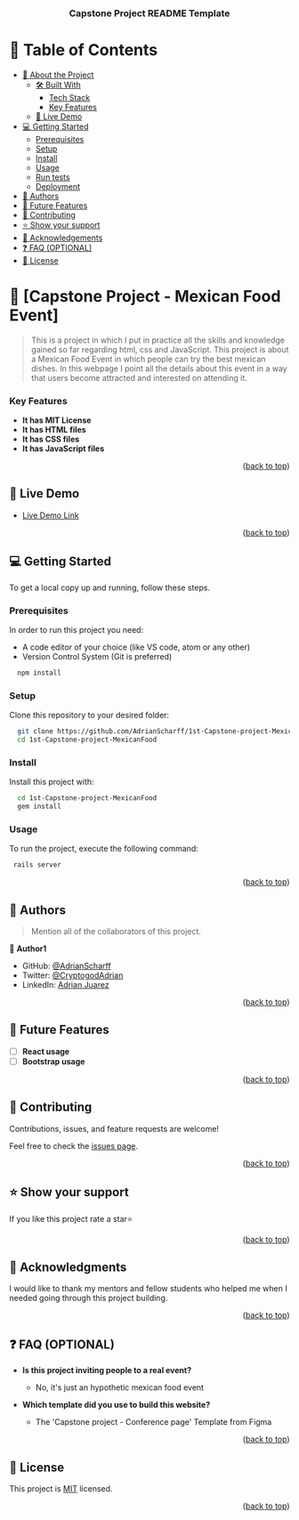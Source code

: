 <a name="readme-top"></a>

<!--
REQUIRED SECTIONS:
- Table of Contents
- About the Project
  - Built With
  - Live Demo
- Getting Started
- Authors
- Future Features
- Contributing
- Show your support
- Acknowledgements
- License

OPTIONAL SECTIONS:
- FAQ
-->

<div align="center">

  <h3><b>Capstone Project README Template</b></h3>

</div>

<!-- TABLE OF CONTENTS -->

# 📗 Table of Contents

- [📖 About the Project](#about-project)
  - [🛠 Built With](#built-with)
    - [Tech Stack](#tech-stack)
    - [Key Features](#key-features)
  - [🚀 Live Demo](#live-demo)
- [💻 Getting Started](#getting-started)
  - [Prerequisites](#prerequisites)
  - [Setup](#setup)
  - [Install](#install)
  - [Usage](#usage)
  - [Run tests](#run-tests)
  - [Deployment](#deployment)
- [👥 Authors](#authors)
- [🔭 Future Features](#future-features)
- [🤝 Contributing](#contributing)
- [⭐️ Show your support](#support)
- [🙏 Acknowledgements](#acknowledgements)
- [❓ FAQ (OPTIONAL)](#faq)
- [📝 License](#license)

<!-- PROJECT DESCRIPTION -->

# 📖 [Capstone Project - Mexican Food Event] <a name="about-project"></a>

> This is a project in which I put in practice all the skills and knowledge gained so far regarding html, css and JavaScript. This project is about a Mexican Food Event in which people can try the best mexican dishes. In this webpage I point all the details about this event in a way that users become attracted and interested on attending it.

<!-- Features -->
### Key Features <a name="key-features"></a>

- **It has MIT License**
- **It has HTML files**
- **It has CSS files**
- **It has JavaScript files**
<p align="right">(<a href="#readme-top">back to top</a>)</p>

<!-- LIVE DEMO -->

## 🚀 Live Demo <a name="live-demo"></a>

- [Live Demo Link](https://google.com)

<p align="right">(<a href="#readme-top">back to top</a>)</p>

<!-- GETTING STARTED -->

## 💻 Getting Started <a name="getting-started"></a>

To get a local copy up and running, follow these steps.

### Prerequisites

In order to run this project you need:

- A code editor of your choice (like VS code, atom or any other)
- Version Control System (Git is preferred)

```sh
  npm install
```


### Setup

Clone this repository to your desired folder:

```sh
  git clone https://github.com/AdrianScharff/1st-Capstone-project-MexicanFood.git
  cd 1st-Capstone-project-MexicanFood
```


### Install

Install this project with:

```sh
  cd 1st-Capstone-project-MexicanFood
  gem install
```
### Usage
To run the project, execute the following command:
```sh
 rails server
```
<p align="right">(<a href="#readme-top">back to top</a>)</p>

<!-- AUTHORS -->

## 👥 Authors <a name="authors"></a>

> Mention all of the collaborators of this project.

👤 **Author1**
- GitHub: [@AdrianScharff](https://github.com/AdrianScharff)
- Twitter: [@CryptogodAdrian](https://twitter.com/CryptogodAdrian)
- LinkedIn: [Adrian Juarez](https://www.linkedin.com/in/adrián-juárez-17a51b263)
<p align="right">(<a href="#readme-top">back to top</a>)</p>

<!-- FUTURE FEATURES -->

## 🔭 Future Features <a name="future-features"></a>

- [ ] **React usage**
- [ ] **Bootstrap usage**

<p align="right">(<a href="#readme-top">back to top</a>)</p>

<!-- CONTRIBUTING -->

## 🤝 Contributing <a name="contributing"></a>

Contributions, issues, and feature requests are welcome!

Feel free to check the [issues page](https://github.com/AdrianScharff/1st-Capstone-project-MexicanFood/issues).

<p align="right">(<a href="#readme-top">back to top</a>)</p>

<!-- SUPPORT -->

## ⭐️ Show your support <a name="support"></a>

If you like this project rate a star⭐

<p align="right">(<a href="#readme-top">back to top</a>)</p>

<!-- ACKNOWLEDGEMENTS -->

## 🙏 Acknowledgments <a name="acknowledgements"></a>

I would like to thank my mentors and fellow students who helped me when I needed going through this project building.

<p align="right">(<a href="#readme-top">back to top</a>)</p>

<!-- FAQ (optional) -->

## ❓ FAQ (OPTIONAL) <a name="faq"></a>

- **Is this project inviting people to a real event?**

  - No, it's just an hypothetic mexican food event

- **Which template did you use to build this website?**

  - The 'Capstone project - Conference page' Template from Figma

<p align="right">(<a href="#readme-top">back to top</a>)</p>

<!-- LICENSE -->

## 📝 License <a name="license"></a>

This project is [MIT](./MIT.md) licensed.

<p align="right">(<a href="#readme-top">back to top</a>)</p>
